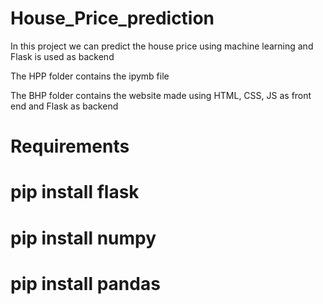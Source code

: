 # House_Price_prediction
In this project we can predict the house price using machine learning and Flask is used as backend 

The HPP folder contains the ipymb file

The BHP folder contains the website made using HTML, CSS, JS as front end and Flask as backend 


# Requirements
<h1> pip install flask</h1>
<h1>pip install numpy</h1>
<h1>pip install pandas</h1>
